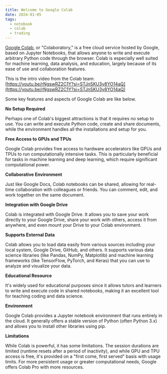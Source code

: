 ```yaml
---
title: Welcome to Google Colab
date: 2024-01-05
tags:
  - notebook
  - colab
  - trading
---
```


[Google Colab](https://colab.research.google.com/?utm_source=scs-index#), or "Colaboratory," is a free cloud service hosted by Google, based on Jupyter Notebooks, that allows anyone to write and execute arbitrary Python code through the browser. Colab is especially well suited for machine learning, data analysis, and education, largely because of its ease of use and collaboration features.


This is the intro video from the Colab team: [https://youtu.be/rNgswRZ2C1Y?si=STJnSKU3y8YO14aQ](https://youtu.be/rNgswRZ2C1Y?si=STJnSKU3y8YO14aQ)


Some key features and aspects of Google Colab are like below.


**No Setup Required**


Perhaps one of Colab's biggest attractions is that it requires no setup to use. You can write and execute Python code, create and share documents, while the environment handles all the installations and setup for you.


**Free Access to GPUs and TPUs**


Google Colab provides free access to hardware accelerators like GPUs and TPUs to run computationally intensive tasks. This is particularly beneficial for tasks in machine learning and deep learning, which require significant computational power.


**Collaborative Environment** 


Just like Google Docs, Colab notebooks can be shared, allowing for real-time collaboration with colleagues or friends. You can comment, edit, and work together on the same document.


**Integration with Google Drive**


Colab is integrated with Google Drive. It allows you to save your work directly to your Google Drive, share your work with others, access it from anywhere, and even mount your Drive to your Colab environment.


**Supports External Data**


Colab allows you to load data easily from various sources including your local system, Google Drive, GitHub, and others. It supports various data science libraries (like Pandas, NumPy, Matplotlib) and machine learning frameworks (like TensorFlow, PyTorch, and Keras) that you can use to analyze and visualize your data.


**Educational Resource**


It's widely used for educational purposes since it allows tutors and learners to write and execute code in shared notebooks, making it an excellent tool for teaching coding and data science.


**Environment**


Google Colab provides a Jupyter notebook environment that runs entirely in the cloud. It generally offers a stable version of Python (often Python 3.x) and allows you to install other libraries using pip.


**Limitations**


While Colab is powerful, it has some limitations. The session durations are limited (runtime resets after a period of inactivity), and while GPU and TPU access is free, it's provided on a "first come, first served" basis with usage limits. For more persistent usage or greater computational needs, Google offers Colab Pro with more resources.


